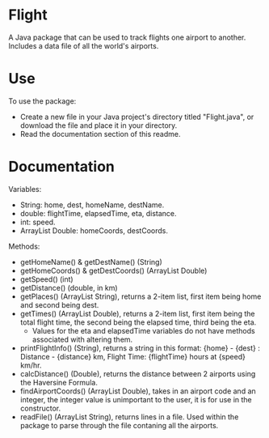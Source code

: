 # Flight
A Java package that can be used to track flights one airport to another. Includes a data file of all the world's airports.

# Use
To use the package:
- Create a new file in your Java project's directory titled "Flight.java", or download the file and place it in your directory.
- Read the documentation section of this readme.

# Documentation
Variables:
- String: home, dest, homeName, destName.
- double: flightTime, elapsedTime, eta, distance.
- int: speed.
- ArrayList Double: homeCoords, destCoords.

Methods:
- getHomeName() & getDestName() (String)
- getHomeCoords() & getDestCoords() (ArrayList Double)
- getSpeed() (int)
- getDistance() (double, in km)
- getPlaces() (ArrayList String), returns a 2-item list, first item being home and second being dest.
- getTimes() (ArrayList Double), returns a 2-item list, first item being the total flight time, the second being the elapsed time, third being the eta.
  - Values for the eta and elapsedTime variables do not have methods associated with altering them.
- printFlightInfo() (String), returns a string in this format: {home} - {dest} : Distance - {distance} km, Flight Time: {flightTime} hours at {speed} km/hr.
- calcDistance() (Double), returns the distance between 2 airports using the Haversine Formula.
- findAirportCoords() (ArrayList Double), takes in an airport code and an integer, the integer value is unimportant to the user, it is for use in the constructor.
- readFile() (ArrayList String), returns lines in a file. Used within the package to parse through the file contaning all the airports.
